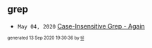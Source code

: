## grep


* <code>May 04, 2020</code> [Case-Insensitive Grep - Again](2020-05-04T11-44-37-case-insensitive-grep---again.md)

<sup><sub>generated 13 Sep 2020 19:30:36 by <a href='https://github.com/senorprogrammer/til'>til</a></sub></sup>
